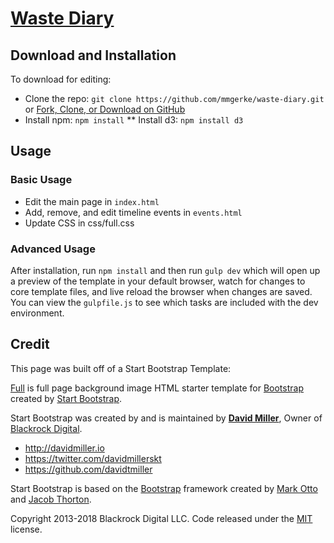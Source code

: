 # [Waste Diary](https://www.prism.gatech.edu/~mgerke3)

## Download and Installation

To download for editing:
* Clone the repo: `git clone https://github.com/mmgerke/waste-diary.git` or [Fork, Clone, or Download on GitHub](https://github.com/mmgerke/waste-diary.git)
* Install npm: `npm install`
** Install d3: `npm install d3`

## Usage

### Basic Usage

* Edit the main page in `index.html`
* Add, remove, and edit timeline events in `events.html`
* Update CSS in css/full.css

### Advanced Usage

After installation, run `npm install` and then run `gulp dev` which will open up a preview of the template in your default browser, watch for changes to core template files, and live reload the browser when changes are saved. You can view the `gulpfile.js` to see which tasks are included with the dev environment.

## Credit

This page was built off of a Start Bootstrap Template:

[Full](http://startbootstrap.com/template-overviews/full/) is full page background image HTML starter template for [Bootstrap](http://getbootstrap.com/) created by [Start Bootstrap](http://startbootstrap.com/).

Start Bootstrap was created by and is maintained by **[David Miller](http://davidmiller.io/)**, Owner of [Blackrock Digital](http://blackrockdigital.io/).

* http://davidmiller.io
* https://twitter.com/davidmillerskt
* https://github.com/davidtmiller

Start Bootstrap is based on the [Bootstrap](http://getbootstrap.com/) framework created by [Mark Otto](https://twitter.com/mdo) and [Jacob Thorton](https://twitter.com/fat).

Copyright 2013-2018 Blackrock Digital LLC. Code released under the [MIT](https://github.com/BlackrockDigital/startbootstrap-full/blob/gh-pages/LICENSE) license.
